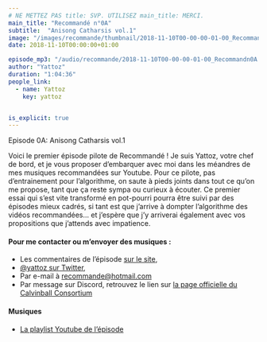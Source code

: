 ```yaml
---
# NE METTEZ PAS title: SVP. UTILISEZ main_title: MERCI.
main_title: "Recommandé n°0A"
subtitle:  "Anisong Catharsis vol.1"
image: "/images/recommande/thumbnail/2018-11-10T00-00-00-01-00_Recommandn0A.jpg"
date: 2018-11-10T00:00:00+01:00

episode_mp3: "/audio/recommande/2018-11-10T00-00-00-01-00_Recommandn0A.mp3"
author: "Yattoz"
duration: "1:04:36"
people_link: 
  - name: Yattoz
    key: yattoz


is_explicit: true
---
```


<PodcastHeader/>

<!-- ECRIRE LA DESCRIPTION DE L'EPISODE SOUS CETTE LIGNE -->


 Episode 0A: Anisong Catharsis vol.1 

<p>Voici le premier épisode pilote de Recommandé ! Je suis Yattoz, votre chef de bord, et je vous proposer d’embarquer avec moi dans les méandres de mes musiques recommandées sur Youtube. Pour ce pilote, pas d’entrainement pour l’algorithme, on saute à pieds joints dans tout ce qu’on me propose, tant que ça reste sympa ou curieux à écouter. Ce premier essai qui s’est vite transformé en pot-pourri pourra être suivi par des épisodes mieux cadrés, si tant est que j’arrive à dompter l’algorithme des vidéos recommandées… et j’espère que j’y arriverai également avec vos propositions que j’attends avec impatience.</p>

<h4>Pour me contacter ou m’envoyer des musiques :</h4>

<ul>
  <li>Les commentaires de l’épisode <a href="https://recommande.duckdns.org" rel="nofollow">sur le site</a>,</li>
  <li><a href="https:/twitter.com/yattoz" rel="nofollow">@yattoz sur Twitter</a>,</li>
  <li>Par e-mail à <a href="mailto:recommande@hotmail.com" rel="nofollow">recommande@hotmail.com</a></li>
  <li>Par message sur Discord, retrouvez le lien sur <a href="https://calvinballradio.wordpress.com/" rel="nofollow">la page officielle du Calvinball Consortium</a></li>
</ul>

<h4>Musiques</h4>

<ul>
  <li><a href="https://www.youtube.com/playlist?list=PLIgk8mzU2JAX0hpR9mLg1MtttGIAMBfql" rel="nofollow">La playlist Youtube de l’épisode</a></li>
</ul>


